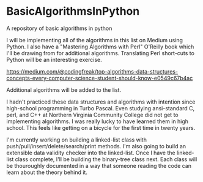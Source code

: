 # BasicAlgorithmsInPython
A repository of basic algorithms in python

I will be implementing all of the algorithms in this list on Medium using Python.  I also have a "Mastering Algorithms with Perl" O'Reilly book which I'll be drawing from for additional algorithms.  Translating Perl short-cuts to Python will be an interesting exercise.

https://medium.com/@codingfreak/top-algorithms-data-structures-concepts-every-computer-science-student-should-know-e0549c67b4ac

Additional algorithms will be added to the list.

I hadn't practiced these data structures and algorithms with intention since high-school programming in Turbo Pascal.  Even studying ansi-standard C, perl, and C++ at Northern Virginia Community College did not get to implementing algorithms.  I was really lucky to have learned them in high school.  This feels like getting on a bicycle for the first time in twenty years.

I'm currently working on building a linked-list class with push/pull/insert/delete/search/print methods.  I'm also going to build an extensible data validity checker into the linked-list.  Once I have the linked-list class complete, I'll be building the binary-tree class next.  Each class will be thouroughly documented in a way that someone reading the code can learn about the theory behind it.
